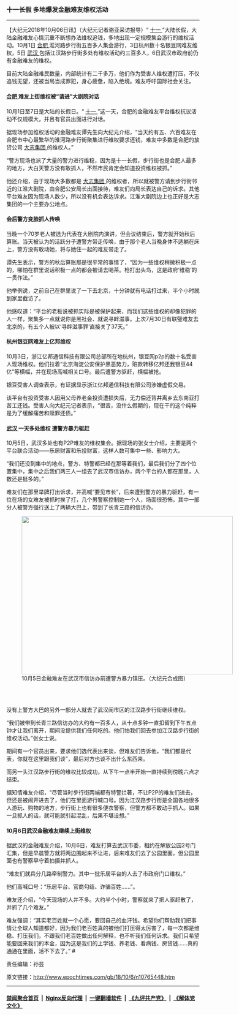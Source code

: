 ### 十一长假 多地爆发金融难友维权活动
------------------------

<p>
 【大纪元2018年10月06日讯】（大纪元记者骆亚采访报导）“
 <a href="http://www.epochtimes.com/gb/tag/%E5%8D%81%E4%B8%80.html">
  十一
 </a>
 ”大陆长假，大陆金融难友心情沉重不断想办法维权追钱，多地出现一定规模集会游行的维权活动。10月1日
 <a href="http://www.epochtimes.com/gb/tag/%E5%90%88%E8%82%A5.html">
  合肥
 </a>
 淮河路步行街五百多人集会游行，3日杭州数十名银豆网难友维权，5日
 <a href="http://www.epochtimes.com/gb/tag/%E6%AD%A6%E6%B1%89.html">
  武汉
 </a>
 包括江汉路步行街多处有维权活动约三百多人，6日武汉市政府前仍有金融难友的维权。
</p>
<p>
 目前大陆金融难民数量，内部统计有二千多万，他们作为受害人维权遭打压，不仅追钱无望，还被当局当成罪犯，身心疲惫，陷入绝境。难友呼吁国际社会关注。
</p>
<h4>
 <a href="http://www.epochtimes.com/gb/tag/%E5%90%88%E8%82%A5.html">
  合肥
 </a>
 难友上街维权被“请进”大剧院对话
</h4>
<p>
 10月1日至7日是大陆的长假日。“
 <a href="http://www.epochtimes.com/gb/tag/%E5%8D%81%E4%B8%80.html">
  十一
 </a>
 ”这一天，合肥的金融难友平台维权抗议活动不仅规模大，并且有官员出面进行对话。
</p>
<p>
 据现场参加维权活动的金融难友谭先生向大纪元介绍，“当天约有五、六百难友在合肥市中心最繁华的淮河路步行街聚集进行维权要求还钱，难友中多数是合肥的放贷公司
 <a href="http://www.epochtimes.com/gb/tag/%E5%A4%A7%E5%BF%97%E9%9B%86%E5%9B%A2.html">
  大志集团
 </a>
 的维权人。”
</p>
<link href="//www.youmaker.com/css/api2.css" media="all" rel="stylesheet" target="_blank" type="text/css"/>
<div class="video_fit_container">
</div>
<p>
 “警方现场也派了大量的警力进行维稳，因为是十一长假，步行街也是合肥人最多的地方，大白天警方没有敢抓人，不然市民肯定会知道投资维权被抓。”
</p>
<p>
 他还介绍，由于现场大多数都是
 <a href="http://www.epochtimes.com/gb/tag/%E5%A4%A7%E5%BF%97%E9%9B%86%E5%9B%A2.html">
  大志集团
 </a>
 的维权者，所以就被警方请到步行街邻近的江淮大剧院，由合肥公安局长出面接待，难友们向局长表达自己的诉求。其他平台难友因为现场人数少，所以没有机会表达诉求。江淮大剧院边上也正好是大志集团的一个主要办公地点。
</p>
<h4>
 会后警方变脸抓人传唤
</h4>
<p>
 当晚一个70岁老人被选为代表在大剧院内演讲，但会议结束后，警方就开始秋后算账。当天被认为的活跃分子遭警方带走传唤，由于那个老人当晚身体不适躺在床上，警方没有敢动她，将与她住一起的难友带走了。
</p>
<p>
 谭先生表示，警方的秋后算账那是很平常的事情了，“因为一些维权稍微积极一点的，哪怕在群里说话积极一点的都会被请去喝茶。枪打出头鸟，这是政府‘维稳’的一贯作法。”
</p>
<p>
 他举例说，之前自己在群里说了一下去北京，十分钟就有电话打过来，半个小时就到家里截访了。
</p>
<p>
 他感叹道：“平台的老板说被抓实际是被保护起来，而我们这些维权的却像犯罪的人一样，聚集多一点就说你是黑社会、就说寻衅滋事。上次7月30日有联璧难友去北京的，有五个人被以‘寻衅滋事罪’直接关了37天。”
</p>
<h4>
 杭州银豆网难友上亿邦维权
</h4>
<p>
 10月3日，浙江亿邦通信科技有限公司总部所在地杭州，银豆网p2p的数十名受害人现场维权。他们拉着“北京海淀公安保护黑恶势力，赃款转移亿邦还我银豆44亿”等横幅，并在现场高喊相关口号。最后遭警方驱赶，横幅被抢。
</p>
<div class="video_fit_container">
</div>
<p>
 银豆受害人调查表示，有证据显示浙江亿邦通信科技有限公司涉嫌虚假交易。
</p>
<p>
 该平台有投资受害人因用父母养老金投资遭损失后，无力偿还背井离乡去东南亚打苦工还钱。受害人向大纪元记者表示，“很苦，没什么假期的，现在干的这个纯粹是为了缓解痛苦和赎罪还债。”
</p>
<h4>
 <a href="http://www.epochtimes.com/gb/tag/%E6%AD%A6%E6%B1%89.html">
  武汉
 </a>
 一天多处维权 遭警方暴力驱赶
</h4>
<p>
 10月5日，武汉多处也有P2P难友的维权集会。据现场的张女士介绍，主要是两个平台联合活动——乐居财富和乐投财富，这样人数可集中一些、影响力大。
</p>
<div class="video_fit_container">
</div>
<p>
 “我们还没到集中的地点，警方、特警都已经在那等着我们，最后我们分了四个位置集中，集中之后我们两三人一组去了武汉市信访办，两个平台的人都在那里，人数还是挺多的。”
</p>
<p>
 难友们在那里举牌打出诉求，并高喊“要见市长”，后来遭到警方的暴力驱赶，有一位在场的女难友被抓时挨了打，几个男警察控制她一个人，场面很恐怖。其中一部分人被警方强行送上了两辆大巴上，带到了长青三路的信访办。
</p>
<figure class="wp-caption aligncenter" id="attachment_10765845" style="width: 551px">
 <a href="http://i.epochtimes.com/assets/uploads/2018/10/368b57fc56f757122cf98b688245728b.jpg">
  <img alt="" class=" wp-image-10765845" height="413" src="http://i.epochtimes.com/assets/uploads/2018/10/368b57fc56f757122cf98b688245728b.jpg" width="551"/>
 </a>
 <br/><figcaption class="wp-caption-text">
  10月5日金融难友在武汉市信访办前遭警方暴力镇压。（大纪元合成图）
 </figcaption><br/>
</figure><br/>
<p>
 没有上警方大巴的另外一部分人就去了武汉闹市区的江汉路步行街继续维权。
</p>
<p>
 “我们被带到长青三路信访办的大约有一百多人，从十点多钟一直扣留到下午五点钟才让我们离开，期间没提供我们任何吃的。他们怕我们回去参加江汉路步行街的维权活动。”张女士说。
</p>
<div class="video_fit_container">
</div>
<p>
 期间有一个官员出来，要求他们选代表出来谈，但难友们告诉他，“我们都是代表，你就在这里跟我们谈”，最后对方也谈不出什么东西来。
</p>
<p>
 而另一头江汉路步行街的维权比较成功，从下午一点半开始一直持续到傍晚六点才结束。
</p>
<p>
 据知情难友介绍，“尽管当时步行街两端都有特警拦著，不让P2P的难友们进去，但还是被闹开进去了，他们在里面游行喊口号。因为江汉路步行街是全国各地很多人游玩、购物的地方，步行街上也有很多便衣警察，但警方都不敢动手抓人。如果一旦抓人的话，就可能就引起混乱，后果不堪设想。”
</p>
<div class="video_fit_container">
</div>
<div class="video_fit_container">
</div>
<h4>
 10月6日武汉金融难友继续上街维权
</h4>
<p>
 据武汉的金融难友介绍，10月6日，难友打算去武汉市委，相约在解放公园2号门汇集，但是早晨警方就将两边围起来不让进，后来难友们去了公园里面，但公园里面也有警察早守着拍摄并抓人。
</p>
<p>
 “难友们就兵分几路牵制警力。其中一批乐居平台的人去了市政府门口维权。”
</p>
<p>
 他们高喊口号：“乐居平台、官商勾结、诈骗百姓……”。
</p>
<div class="video_fit_container">
</div>
<p>
 难友还介绍，“今天现场的人并不多。大约半个小时，警察就来了把人驱赶散了，并抓了几个难友。”
</p>
<p>
 难友强调：“其实老百姓就一个心愿，要回自己的血汗钱。希望你们帮助我们把事情让全球人知道都好，因为我们老百姓真的被他们打压得太厉害了，每一次都是维稳、打压我们，不跟我们老百姓做出任何解释，也不听我们任何诉求。我们只希望能要回来我们的本金，因为这是我们的上学钱、养老钱、看病钱、房贷钱……真的通通在里面，活不下去了。” #
</p>
<p>
 责任编辑：孙芸
</p>

原文链接：http://www.epochtimes.com/gb/18/10/6/n10765448.htm


------------------------
#### [禁闻聚合首页](https://github.com/gfw-breaker/banned-news/blob/master/README.md) &nbsp;|&nbsp; [Nginx反向代理](https://github.com/gfw-breaker/open-proxy/blob/master/README.md) &nbsp;|&nbsp; [一键翻墙软件](https://github.com/gfw-breaker/nogfw/blob/master/README.md) &nbsp;|&nbsp; [《九评共产党》](https://github.com/gfw-breaker/9ping.md/blob/master/README.md#九评之一评共产党是什么) &nbsp;|&nbsp; [《解体党文化》](https://github.com/gfw-breaker/jtdwh.md/blob/master/README.md#绪论)